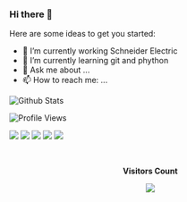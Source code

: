 ### Hi there 👋

Here are some ideas to get you started:

- 🔭 I’m currently working Schneider Electric
- 🌱 I’m currently learning git and phython
- 💬 Ask me about ...
- 📫 How to reach me: ...


<p align="middle">
  
![Github Stats](https://github-readme-stats.vercel.app/api?username=jinto4638&show_icons=true&title_color=fff&icon_color=79ff97&text_color=9f9f9f&bg_color=151515)

![Profile Views](https://hits.seeyoufarm.com/api/count/incr/badge.svg?url=https://github.com/JINTO4638/&title=Profile%20Views)    
 
<a href="https://telegram.dog/JNS_BOTS"><img src="https://img.shields.io/badge/Telegram-ＪƝ⟆ ᗷ〇Ƭ⟆-YELLOW.svg?logo=telegram"></a>
<a href="https://telegram.dog/JINTONS"><img src="https://img.shields.io/badge/Telegram-PM-blue.svg?logo=telegram"></a>
<a href="https://github.com/JINTO4638"><img src="https://badgen.net/badge/Follow%20on%20/GitHub/80FF00?icon=github&labelColor=black"></a>
  <a href="https://jinto4638.github.io/jinto-n-sebastian"><img src="https://img.shields.io/badge/WEBSITE-BLACK.svg?logo=logos:yii"></a>
<a href="https://www.youtube.com/c/jintonsebastian"><img src="https://img.shields.io/badge/YouTube-Channel-FF3333.svg?logo=youtube&logoColor=FF3333"></a>
</p>

<br><p align="center"><b>Visitors Count</b></p>  
<p align="center"><img align="center" src="https://profile-counter.glitch.me/{JINTO4638}/count.svg" /></p> 
